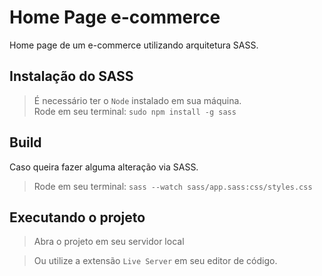 # Home Page e-commerce
Home page de um e-commerce utilizando arquitetura SASS.

## Instalação do SASS
> É necessário ter o ``Node`` instalado em sua máquina.<br>
Rode em seu terminal: ```sudo npm install -g sass```

## Build
Caso queira fazer alguma alteração via SASS.
> Rode em seu terminal: ```sass --watch sass/app.sass:css/styles.css```

## Executando o projeto
> Abra o projeto em seu servidor local

> Ou utilize a extensão ``Live Server`` em seu editor de código.

